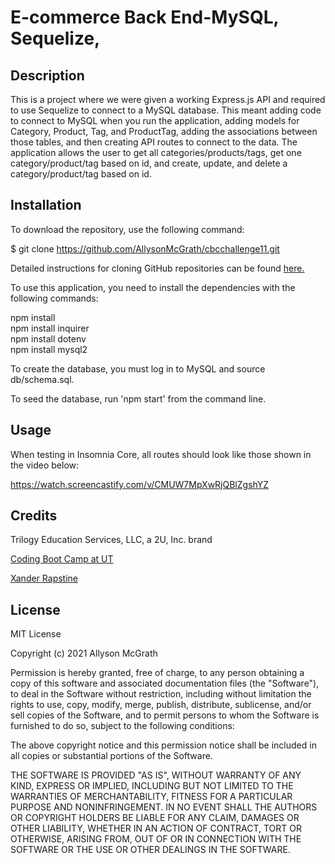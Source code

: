 # E-commerce Back End-MySQL, Sequelize, 

## Description

This is a project where we were given a working Express.js API and required to use Sequelize to connect to a MySQL database. This meant adding code to connect to MySQL when you run the application, adding models for Category, Product, Tag, and ProductTag, adding the associations between those tables, and then creating API routes to connect to the data. The application allows the user to get all categories/products/tags, get one category/product/tag based on id, and create, update, and delete a category/product/tag based on id. 



## Installation

To download the repository, use the following command:

$ git clone https://github.com/AllysonMcGrath/cbcchallenge11.git

Detailed instructions for cloning GitHub repositories can be found [here.](https://docs.github.com/en/github/creating-cloning-and-archiving-repositories/cloning-a-repository-from-github/cloning-a-repository)

To use this application, you need to install the dependencies with the following commands:

npm install<br/>
npm install inquirer<br/>
npm install dotenv<br/>
npm install mysql2<br/>

To create the database, you must log in to MySQL and source db/schema.sql.

To seed the database, run 'npm start' from the command line.

## Usage

When testing in Insomnia Core, all routes should look like those shown in the video below:

https://watch.screencastify.com/v/CMUW7MpXwRjQBlZgshYZ


## Credits

Trilogy Education Services, LLC, a 2U, Inc. brand

[Coding Boot Camp at UT](https://github.com/the-Coding-Boot-Camp-at-UT)

[Xander Rapstine](https://github.com/Xandromus)


## License

MIT License

Copyright (c) 2021 Allyson McGrath

Permission is hereby granted, free of charge, to any person obtaining a copy
of this software and associated documentation files (the "Software"), to deal
in the Software without restriction, including without limitation the rights
to use, copy, modify, merge, publish, distribute, sublicense, and/or sell
copies of the Software, and to permit persons to whom the Software is
furnished to do so, subject to the following conditions:

The above copyright notice and this permission notice shall be included in all
copies or substantial portions of the Software.

THE SOFTWARE IS PROVIDED "AS IS", WITHOUT WARRANTY OF ANY KIND, EXPRESS OR
IMPLIED, INCLUDING BUT NOT LIMITED TO THE WARRANTIES OF MERCHANTABILITY,
FITNESS FOR A PARTICULAR PURPOSE AND NONINFRINGEMENT. IN NO EVENT SHALL THE
AUTHORS OR COPYRIGHT HOLDERS BE LIABLE FOR ANY CLAIM, DAMAGES OR OTHER
LIABILITY, WHETHER IN AN ACTION OF CONTRACT, TORT OR OTHERWISE, ARISING FROM,
OUT OF OR IN CONNECTION WITH THE SOFTWARE OR THE USE OR OTHER DEALINGS IN THE
SOFTWARE.
